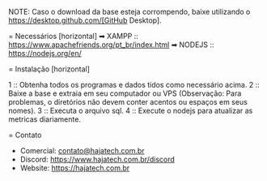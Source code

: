 NOTE: Caso o download da base esteja corrompendo, baixe utilizando o https://desktop.github.com/[GitHub Desktop].

= Necessários
[horizontal]
➡ XAMPP :: https://www.apachefriends.org/pt_br/index.html
➡ NODEJS :: https://nodejs.org/en/ 

= Instalação
[horizontal]

1 :: Obtenha todos os programas e dados tidos como necessário acima.
2 :: Baixe a base e extraia em seu computador ou VPS (Observação: Para problemas, o diretórios não devem conter acentos ou espaços em seus nomes).
3 :: Executa o arquivo sql.
4 :: Execute o nodejs para atualizar as metricas diariamente.


= Contato
- Comercial: contato@hajatech.com.br
- Discord: https://www.hajatech.com.br/discord
- Website: https://hajatech.com.br
